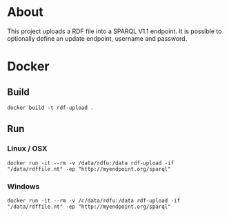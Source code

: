 # About
This project uploads a RDF file into a SPARQL V1.1 endpoint. It is possible to optionally define an update endpoint, username and password.
# Docker
## Build
```
docker build -t rdf-upload .
```
## Run
### Linux / OSX
```
docker run -it --rm -v /data/rdfu:/data rdf-upload -if "/data/rdffile.nt" -ep "http://myendpoint.org/sparql"
```
### Windows
```
docker run -it --rm -v /c/data/rdfu:/data rdf-upload -if "/data/rdffile.nt" -ep "http://myendpoint.org/sparql"
```
